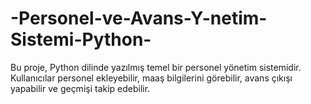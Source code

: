 # -Personel-ve-Avans-Y-netim-Sistemi-Python-
Bu proje, Python dilinde yazılmış temel bir personel yönetim sistemidir.   Kullanıcılar personel ekleyebilir, maaş bilgilerini görebilir, avans çıkışı yapabilir ve geçmişi takip edebilir.
